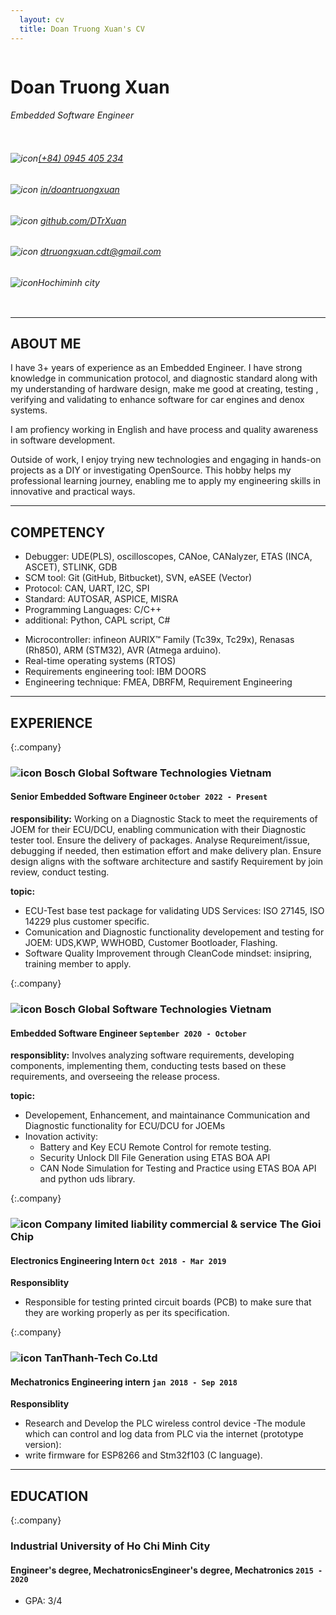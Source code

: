 ```yaml
---
  layout: cv
  title: Doan Truong Xuan's CV  
---
```


<div class="personalinfo">
  <div class="column" id="leftcol">
    <h1 class="name">Doan Truong Xuan</h1>
    <h6 class="subname"> Embedded Software Engineer</h6>
  </div>
  <div class="column" id="rightcol">
    <!-- phone -->
    <h6 class="info" id="phone"><img src="https://cdn-icons-png.flaticon.com/128/15/15874.png" alt="icon" /><a href="tel:+840945405234">(+84) 0945 405 234</a></h6>
    <!-- linkedin -->
    <h6 class="info" id="linkedin"><img src="https://cdn-icons-png.flaticon.com/128/1384/1384088.png" alt="icon" />
    <a href="https://www.linkedin.com/in/doantruongxuan">in/doantruongxuan</a></h6>
    <!-- github -->
    <h6 class="info" id="linkedin"><img src="https://cdn-icons-png.flaticon.com/128/2111/2111432.png" alt="icon" />
    <a href="https://github.com/DTrXuan">github.com/DTrXuan</a></h6>
    <!-- email -->
    <h6 class="info" id="mail"><img src="https://cdn-icons-png.flaticon.com/128/646/646094.png" alt="icon" /> <a href="mailto:dtruongxuan.cdt@gmail.com">dtruongxuan.cdt@gmail.com</a></h6>
    <!-- address -->
    <h6 class="info"><img src="https://cdn-icons-png.flaticon.com/128/535/535239.png" alt="icon" />Hochiminh city</h6>
  </div>
</div>

---

## ABOUT ME

I have 3+ years of experience as an Embedded Engineer. I have strong knowledge in communication protocol, and diagnostic standard along with my understanding of hardware design, make me good at creating, testing , verifying and validating to enhance software for car engines and denox systems.

I am profiency working in English and have process and quality awareness in software development.

Outside of work, I enjoy trying new technologies and engaging in hands-on projects as a DIY or investigating OpenSource. This hobby helps my professional learning journey, enabling me to apply my engineering skills in innovative and practical ways.

---

## COMPETENCY

<div class="skill-grid">

  <!-- <div class="skill" id="radar">
    <img id="skillchart" src="https://docs.google.com/spreadsheets/d/e/2PACX-1vRow6elvEXNYP5pyL0kCpw5OS6EotoG_N3w-xNcVqxylXjLQ6C2U7stANuXF1-8WJaUf98EOxkRzyPr/pubchart?oid=1554802213&format=image">
  </div>

  <div class="skill" id="radar">
    <img id="skillchart" src="https://docs.google.com/spreadsheets/d/e/2PACX-1vRow6elvEXNYP5pyL0kCpw5OS6EotoG_N3w-xNcVqxylXjLQ6C2U7stANuXF1-8WJaUf98EOxkRzyPr/pubchart?oid=1023333345&format=image">
  </div> -->

  <div class="skill" id="list">
    <ul>
      <li>Debugger: UDE(PLS), oscilloscopes, CANoe, CANalyzer, ETAS (INCA, ASCET), STLINK, GDB</li>
      <li>SCM tool: Git (GitHub, Bitbucket), SVN, eASEE (Vector) </li>
      <li>Protocol: CAN, UART, I2C, SPI </li>
      <li>Standard: AUTOSAR, ASPICE, MISRA </li>
      <li>Programming Languages: C/C++ </li>
      <li>additional: Python, CAPL script, C#</li>
    </ul>
  </div>
  <div class="skill" id="list">
    <ul>
      <li>Microcontroller: infineon AURIX™ Family (Tc39x, Tc29x), Renasas (Rh850), ARM (STM32), AVR (Atmega arduino). </li>
      <li>Real-time operating systems (RTOS) </li>
      <li>Requirements engineering tool: IBM DOORS </li>
      <li>Engineering technique: FMEA, DBRFM, Requirement Engineering </li>
    </ul>
  </div>
</div>


---

## EXPERIENCE

{:.company}
### ![icon](https://upload.wikimedia.org/wikipedia/commons/thumb/1/16/Bosch-logo.svg/433px-Bosch-logo.svg.png) Bosch Global Software Technologies Vietnam

#### Senior Embedded Software Engineer `October 2022 - Present`

**responsibility:** Working on a Diagnostic Stack to meet the requirements of JOEM for their ECU/DCU, enabling communication with their Diagnostic tester tool. Ensure the delivery of packages. Analyse Requreiment/issue, debugging if needed, then estimation effort and make delivery plan. Ensure design aligns with the software architecture and sastify Requirement by join review, conduct testing.

**topic:**

- ECU-Test base test package for validating UDS Services: ISO 27145, ISO 14229 plus customer specific.
- Comunication and Diagnostic functionality developement and testing for JOEM: UDS,KWP, WWHOBD, Customer Bootloader, Flashing.
- Software Quality Improvement through CleanCode mindset: insipring, training member to apply.

{:.company}
### ![icon](https://upload.wikimedia.org/wikipedia/commons/thumb/1/16/Bosch-logo.svg/433px-Bosch-logo.svg.png) Bosch Global Software Technologies Vietnam

#### Embedded Software Engineer `September 2020 - October`

**responsiblity:** Involves analyzing software requirements, developing components, implementing them, conducting tests based on these requirements, and overseeing the release process.

**topic:**

- Developement, Enhancement, and maintainance Communication and Diagnostic functionality for ECU/DCU for JOEMs
- Inovation activity:
  - Battery and Key ECU Remote Control for remote testing.
  - Security Unlock Dll File Generation using ETAS BOA API
  - CAN Node Simulation for Testing and Practice using ETAS BOA API and python uds library.

{:.company}
### ![icon](https://theme.hstatic.net/1000292825/1000385496/14/logo.png?v=168) Company limited liability commercial & service The Gioi Chip


#### Electronics Engineering Intern `Oct 2018 - Mar 2019`

**Responsiblity**

- Responsible for testing printed circuit boards (PCB) to make sure that they are working properly as per its specification.

{:.company}
### ![icon](https://tanthanh-tech.vn/wp-content/uploads/2021/07/tech-logo-ko-nen-ngang-1.png) TanThanh-Tech Co.Ltd


#### Mechatronics Engineering intern `jan 2018 - Sep 2018`

**Responsiblity**

- Research and Develop the PLC wireless control device -The module which can control and log data from PLC via the internet (prototype version):
- write firmware for ESP8266 and Stm32f103 (C language).

---

## EDUCATION

{:.company}
### Industrial University of Ho Chi Minh City

#### Engineer's degree, MechatronicsEngineer's degree, Mechatronics `2015 - 2020`
- GPA: 3/4
<br>
<br>
